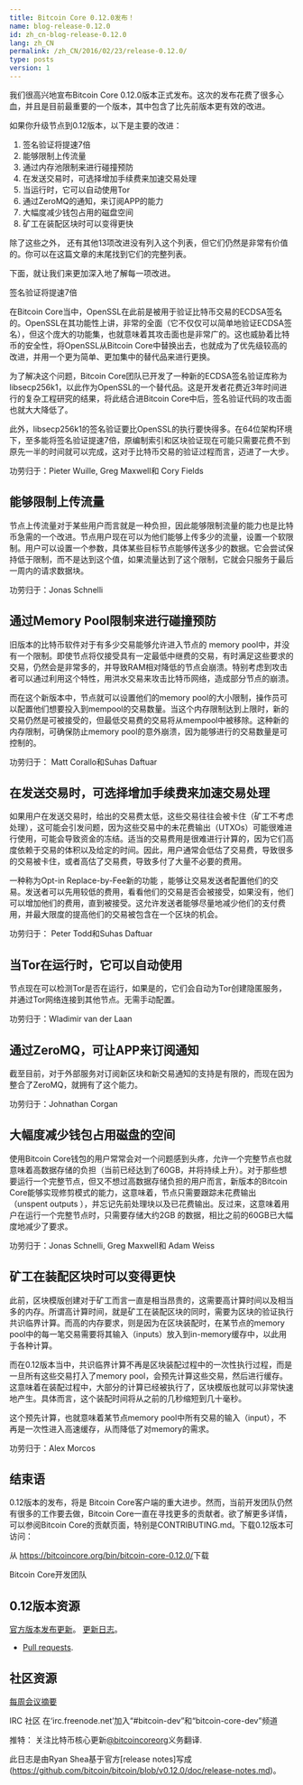 ```yaml
---
title: Bitcoin Core 0.12.0发布！
name: blog-release-0.12.0
id: zh_cn-blog-release-0.12.0
lang: zh_CN
permalink: /zh_CN/2016/02/23/release-0.12.0/
type: posts
version: 1
---
```

我们很高兴地宣布Bitcoin Core 0.12.0版本正式发布。这次的发布花费了很多心血，并且是目前最重要的一个版本，其中包含了比先前版本更有效的改进。

如果你升级节点到0.12版本，以下是主要的改进：

1. 签名验证将提速7倍
2. 能够限制上传流量
3. 通过内存池限制来进行碰撞预防
4. 在发送交易时，可选择增加手续费来加速交易处理
5. 当运行时，它可以自动使用Tor
6. 通过ZeroMQ的通知，来订阅APP的能力
7. 大幅度减少钱包占用的磁盘空间
8. 矿工在装配区块时可以变得更快

除了这些之外， 还有其他13项改进没有列入这个列表，但它们仍然是非常有价值的。你可以在这篇文章的末尾找到它们的完整列表。

下面，就让我们来更加深入地了解每一项改进。

签名验证将提速7倍

在Bitcoin Core当中，OpenSSL在此前是被用于验证比特币交易的ECDSA签名的。OpenSSL在其功能性上讲，非常的全面（它不仅仅可以简单地验证ECDSA签名），但这个庞大的功能集，也就意味着其攻击面也是非常广的。这也威胁着比特币的安全性，将OpenSSL从Bitcoin Core中替换出去，也就成为了优先级较高的改进，并用一个更为简单、更加集中的替代品来进行更换。

为了解决这个问题，Bitcoin Core团队已开发了一种新的ECDSA签名验证库称为 libsecp256k1，以此作为OpenSSL的一个替代品。这是开发者花费近3年时间进行的复杂工程研究的结果，将此结合进Bitcoin Core中后，签名验证代码的攻击面也就大大降低了。

此外，libsecp256k1的签名验证要比OpenSSL的执行要快得多。在64位架构环境下，至多能将签名验证提速7倍，原编制索引和区块验证现在可能只需要花费不到原先一半的时间就可以完成，这对于比特币交易的验证过程而言，迈进了一大步。

功劳归于：Pieter Wuille, Greg Maxwell和 Cory Fields

## 能够限制上传流量

节点上传流量对于某些用户而言就是一种负担，因此能够限制流量的能力也是比特币急需的一个改进。节点用户现在可以为他们能够上传多少的流量，设置一个软限制。用户可以设置一个参数，具体某些目标节点能够传送多少的数据。它会尝试保持低于限制，而不是达到这个值，如果流量达到了这个限制，它就会只服务于最后一周内的请求数据块。

功劳归于：Jonas Schnelli

## 通过Memory Pool限制来进行碰撞预防

旧版本的比特币软件对于有多少交易能够允许进入节点的 memory pool中，并没有一个限制。即使节点将仅接受具有一定最低中继费的交易，有时满足这些要求的交易，仍然会是非常多的，并导致RAM相对降低的节点会崩溃。特别考虑到攻击者可以通过利用这个特性，用洪水交易来攻击比特币网络，造成部分节点的崩溃。

而在这个新版本中，节点就可以设置他们的memory pool的大小限制，操作员可以配置他们想要投入到mempool的交易数量。当这个内存限制达到上限时，新的交易仍然是可被接受的，但最低交易费的交易将从mempool中被移除。这种新的内存限制，可确保防止memory pool的意外崩溃，因为能够进行的交易数量是可控制的。

功劳归于： Matt Corallo和Suhas Daftuar

## 在发送交易时，可选择增加手续费来加速交易处理

如果用户在发送交易时，给出的交易费太低，这些交易往往会被卡住（矿工不考虑处理），这可能会引发问题，因为这些交易中的未花费输出（UTXOs）可能很难进行使用，可能会导致资金的冻结。适当的交易费用是很难进行计算的，因为它们高度依赖于交易的体积以及给定的时间。因此，用户通常会低估了交易费，导致很多的交易被卡住，或者高估了交易费，导致多付了大量不必要的费用。

一种称为Opt-in Replace-by-Fee新的功能 ，能够让交易发送者配置他们的交易。发送者可以先用较低的费用，看看他们的交易是否会被接受，如果没有，他们可以增加他们的费用，直到被接受。这允许发送者能够尽量地减少他们的支付费用，并最大限度的提高他们的交易被包含在一个区块的机会。

功劳归于： Peter Todd和Suhas Daftuar

## 当Tor在运行时，它可以自动使用

节点现在可以检测Tor是否在运行，如果是的，它们会自动为Tor创建隐匿服务，并通过Tor网络连接到其他节点。无需手动配置。

功劳归于：Wladimir van der Laan

## 通过ZeroMQ，可让APP来订阅通知

截至目前，对于外部服务对订阅新区块和新交易通知的支持是有限的，而现在因为整合了ZeroMQ，就拥有了这个能力。

功劳归于：Johnathan Corgan

## 大幅度减少钱包占用磁盘的空间

使用Bitcoin Core钱包的用户常常会对一个问题感到头疼，允许一个完整节点也就意味着高数据存储的负担（当前已经达到了60GB，并将持续上升）。对于那些想要运行一个完整节点，但又不想过高数据存储负担的用户而言，新版本的Bitcoin Core能够实现修剪模式的能力，这意味着，节点只需要跟踪未花费输出（unspent outputs ），并忘记先前处理块以及已花费输出。反过来，这意味着用户在运行一个完整节点时，只需要存储大约2GB 的数据，相比之前的60GB已大幅度地减少了要求。

功劳归于：Jonas Schnelli, Greg Maxwell和 Adam Weiss

## 矿工在装配区块时可以变得更快

此前，区块模版创建对于矿工而言一直是相当昂贵的，这需要高计算时间以及相当多的内存。所谓高计算时间，就是矿工在装配区块的同时，需要为区块的验证执行共识临界计算。而高的内存要求，则是因为在区块装配时，在某节点的memory pool中的每一笔交易需要将其输入（inputs）放入到in-memory缓存中，以此用于各种计算。

而在0.12版本当中，共识临界计算不再是区块装配过程中的一次性执行过程，而是一旦所有这些交易打入了memory pool，会预先计算这些交易，然后进行缓存。这意味着在装配过程中，大部分的计算已经被执行了，区块模版也就可以非常快速地产生。具体而言，这个装配时间将从之前的几秒缩短到几十毫秒。

这个预先计算，也就意味着某节点memory pool中所有交易的输入（input），不再是一次性进入高速缓存，从而降低了对memory的需求。

功劳归于：Alex Morcos

## 结束语

0.12版本的发布，将是 Bitcoin Core客户端的重大进步。然而，当前开发团队仍然有很多的工作要去做，Bitcoin Core一直在寻找更多的贡献者。欲了解更多详情，可以参阅Bitcoin Core的贡献页面，特别是CONTRIBUTING.md。下载0.12版本可访问：

从 <https://bitcoincore.org/bin/bitcoin-core-0.12.0/>下载

Bitcoin Core开发团队

## 0.12版本资源

[官方版本发布更新](https://github.com/bitcoin/bitcoin/blob/v0.12.0/doc/release-notes.md)。
[更新日志](https://github.com/bitcoin/bitcoin/blob/v0.12.0/doc/release-notes.md#0120-change-log)。
- [Pull requests](https://github.com/bitcoin/bitcoin/pulls?q=is%3Apr+milestone%3A0.12.0+is%3Aclosed).

## 社区资源

[每周会议摘要](https://bitcoincore.org/en/meetings/)

IRC 社区
在‘irc.freenode.net’加入“#bitcoin-dev”和“bitcoin-core-dev”频道

推特：
关注比特币核心更新[@bitcoincoreorg](https://twitter.com/bitcoincoreorg)义务翻译.

此日志是由Ryan Shea基于官方[release notes]写成(https://github.com/bitcoin/bitcoin/blob/v0.12.0/doc/release-notes.md)。
